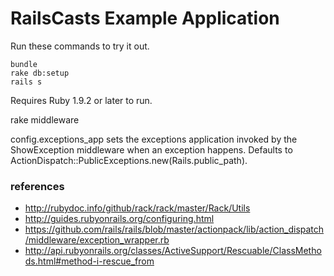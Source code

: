 # RailsCasts Example Application

Run these commands to try it out.

```
bundle
rake db:setup
rails s
```

Requires Ruby 1.9.2 or later to run.



rake middleware

config.exceptions_app sets the exceptions application invoked by the ShowException middleware when an exception happens. Defaults to ActionDispatch::PublicExceptions.new(Rails.public_path).

### references
* http://rubydoc.info/github/rack/rack/master/Rack/Utils
* http://guides.rubyonrails.org/configuring.html
* https://github.com/rails/rails/blob/master/actionpack/lib/action_dispatch/middleware/exception_wrapper.rb
* http://api.rubyonrails.org/classes/ActiveSupport/Rescuable/ClassMethods.html#method-i-rescue_from


